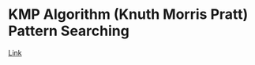 <!--ts-->
<!--te-->


# KMP Algorithm (Knuth Morris Pratt) Pattern Searching

[Link](https://www.youtube.com/watch?v=5i7oKodCRJo)